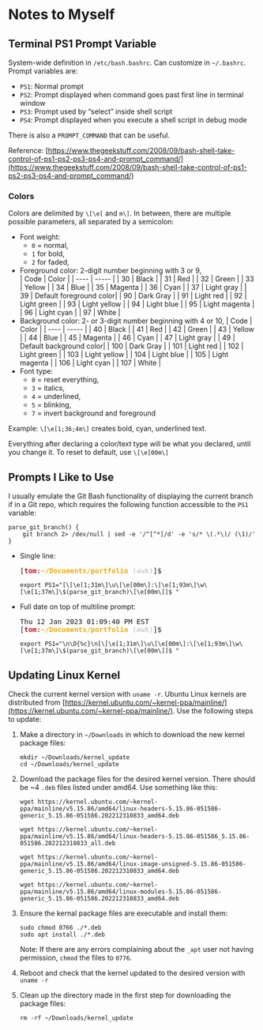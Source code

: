 # Notes to Myself

## Terminal PS1 Prompt Variable

System-wide definition in `/etc/bash.bashrc`. Can customize in `~/.bashrc`.  Prompt variables are:

  * `PS1`: Normal prompt
  * `PS2`: Prompt displayed when command goes past first line in terminal window
  * `PS3`: Prompt used by “select” inside shell script
  * `PS4`: Prompt displayed when you execute a shell script in debug mode  

There is also a `PROMPT_COMMAND` that can be useful.

Reference: [https://www.thegeekstuff.com/2008/09/bash-shell-take-control-of-ps1-ps2-ps3-ps4-and-prompt_command/](https://www.thegeekstuff.com/2008/09/bash-shell-take-control-of-ps1-ps2-ps3-ps4-and-prompt_command/)

### Colors

Colors are delimited by `\[\e[` and `m\]`. In between, there are multiple possible parameters, all separated by a semicolon:  
  * Font weight:  
    * `0` = normal,  
    * `1` for bold,  
    * `2` for faded,  
  * Foreground color: 2-digit number beginning with 3 or 9,  
    | Code | Color |
    | ---- | ----- |
    | 30   | Black |
    | 31   | Red   |
    | 32   | Green   |
    | 33   | Yellow   |
    | 34   | Blue   |
    | 35   | Magenta   |
    | 36   | Cyan   |
    | 37   | Light gray   |
    | 39   | Default foreground color|
    | 90   | Dark Gray |
    | 91   | Light red |
    | 92   | Light green |
    | 93   | Light yellow |
    | 94   | Light blue |
    | 95   | Light magenta |
    | 96   | Light cyan |
    | 97   | White |
  * Background color: 2- or 3-digit number beginning with 4 or 10,
    | Code | Color |
    | ---- | ----- |
    | 40   | Black |
    | 41   | Red   |
    | 42   | Green   |
    | 43   | Yellow   |
    | 44   | Blue   |
    | 45   | Magenta   |
    | 46   | Cyan   |
    | 47   | Light gray   |
    | 49   | Default background color|
    | 100   | Dark Gray |
    | 101   | Light red |
    | 102   | Light green |
    | 103   | Light yellow |
    | 104   | Light blue |
    | 105   | Light magenta |
    | 106   | Light cyan |
    | 107   | White |
  * Font type:  
    * `0` = reset everything,  
    * `3` = italics, 
    * `4` = underlined, 
    * `5` = blinking, 
    * `7` = invert background and foreground

Example: `\[\e[1;36;4m\]` creates bold, cyan, underlined text.

Everything after declaring a color/text type will be what you declared, until you change it. To reset to default, use `\[\e[00m\]`

## Prompts I Like to Use

I usually emulate the Git Bash functionality of displaying the current branch if in a Git repo, which requires the following function accessible to the `PS1` variable:

```{sh}
parse_git_branch() {
    git branch 2> /dev/null | sed -e '/^[^*]/d' -e 's/* \(.*\)/ (\1)/'
}
```

* Single line:
  <pre>[<font color="#C01C28"><b>tom</b></font>:<font color="#E9AD0C"><b>~/Documents/portfolio</b></font><font color="#D0CFCC"><b> (awk)</b></font>]$</pre>
  ```
  export PS1="[\[\e[1;31m\]\u\[\e[00m\]:\[\e[1;93m\]\w\[\e[1;37m\]\$(parse_git_branch)\[\e[00m\]]$ "
  ```


* Full date on top of multiline prompt:
  <pre>Thu 12 Jan 2023 01:09:40 PM EST
  [<font color="#C01C28"><b>tom</b></font>:<font color="#E9AD0C"><b>~/Documents/portfolio</b></font><font color="#D0CFCC"><b> (awk)</b></font>]$ </pre>
  ```
  export PS1="\n\D{%c}\n[\[\e[1;31m\]\u\[\e[00m\]:\[\e[1;93m\]\w\[\e[1;37m\]\$(parse_git_branch)\[\e[00m\]]$ "
  ```


## Updating Linux Kernel

Check the current kernel version with `uname -r`. Ubuntu Linux kernels are distributed from [https://kernel.ubuntu.com/~kernel-ppa/mainline/](https://kernel.ubuntu.com/~kernel-ppa/mainline/). Use the following steps to update:  

1. Make a directory in `~/Downloads` in which to download the new kernel package files:  

    ```
    mkdir ~/Downloads/kernel_update
    cd ~/Downloads/kernel_update
    ```

1. Download the package files for the desired kernel version. There should be ~4 `.deb` files listed under amd64. Use something like this:  

    ```
    wget https://kernel.ubuntu.com/~kernel-ppa/mainline/v5.15.86/amd64/linux-headers-5.15.86-051586-generic_5.15.86-051586.202212310833_amd64.deb

    wget https://kernel.ubuntu.com/~kernel-ppa/mainline/v5.15.86/amd64/linux-headers-5.15.86-051586_5.15.86-051586.202212310833_all.deb

    wget https://kernel.ubuntu.com/~kernel-ppa/mainline/v5.15.86/amd64/linux-image-unsigned-5.15.86-051586-generic_5.15.86-051586.202212310833_amd64.deb

    wget https://kernel.ubuntu.com/~kernel-ppa/mainline/v5.15.86/amd64/linux-modules-5.15.86-051586-generic_5.15.86-051586.202212310833_amd64.deb
    ```

1. Ensure the kernal package files are executable and install them:  
    ```
    sudo chmod 0766 ./*.deb
    sudo apt install ./*.deb
    ```

    Note: If there are any errors complaining about the `_apt` user not having permission, `chmod` the files to `0776`.

1. Reboot and check that the kernel updated to the desired version with `uname -r`

1. Clean up the directory made in the first step for downloading the package files:

    ```
    rm -rf ~/Downloads/kernel_update
    ```

